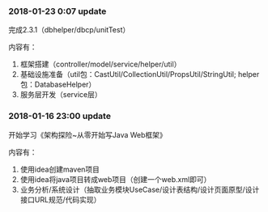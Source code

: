 ### 2018-01-23 0:07 update
完成2.3.1（dbhelper/dbcp/unitTest）

内容有：
1. 框架搭建（controller/model/service/helper/util）
2. 基础设施准备（util包：CastUtil/CollectionUtil/PropsUtil/StringUtil; helper包：DatabaseHelper）
3. 服务层开发（service层）

### 2018-01-16 23:00 update
开始学习《架构探险~从零开始写Java Web框架》

内容有：
1. 使用idea创建maven项目
2. 使用idea将java项目转成web项目（创建一个web.xml即可）
3. 业务分析/系统设计（抽取业务模块UseCase/设计表结构/设计页面原型/设计接口URL规范/代码实现）
